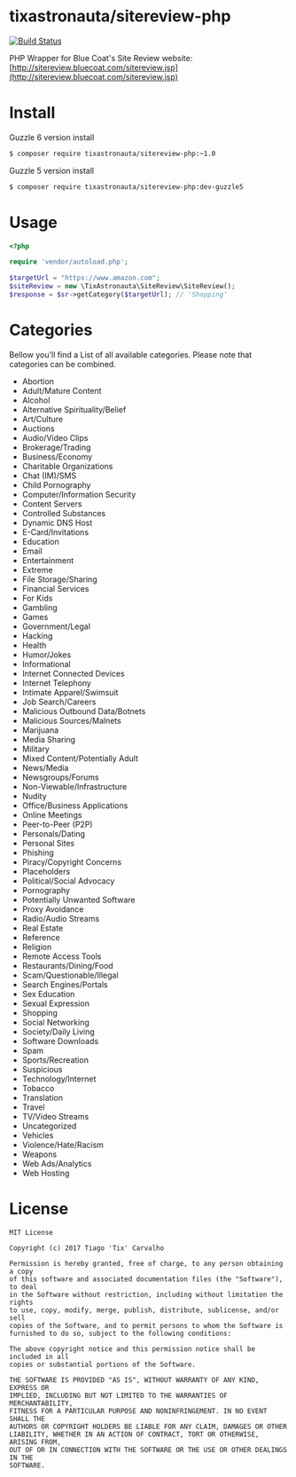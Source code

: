 tixastronauta/sitereview-php
============================

[![Build Status](https://travis-ci.org/tixastronauta/sitereview-php.svg?branch=master)](https://travis-ci.org/tixastronauta/sitereview-php)

PHP Wrapper for Blue Coat's Site Review website: [http://sitereview.bluecoat.com/sitereview.jsp](http://sitereview.bluecoat.com/sitereview.jsp)

# Install

Guzzle 6 version install

```bash
$ composer require tixastronauta/sitereview-php:~1.0
```

Guzzle 5 version install

```bash
$ composer require tixastronauta/sitereview-php:dev-guzzle5
```

# Usage

```php
<?php

require 'vendor/autoload.php';

$targetUrl = "https://www.amazon.com";
$siteReview = new \TixAstronauta\SiteReview\SiteReview();
$response = $sr->getCategory($targetUrl); // 'Shopping'
```

# Categories

Bellow you'll find a List of all available categories. Please note that categories can be combined.

- Abortion
- Adult/Mature Content
- Alcohol
- Alternative Spirituality/Belief
- Art/Culture
- Auctions
- Audio/Video Clips
- Brokerage/Trading
- Business/Economy
- Charitable Organizations
- Chat (IM)/SMS
- Child Pornography
- Computer/Information Security
- Content Servers
- Controlled Substances
- Dynamic DNS Host
- E-Card/Invitations
- Education
- Email
- Entertainment
- Extreme
- File Storage/Sharing
- Financial Services
- For Kids
- Gambling
- Games
- Government/Legal
- Hacking
- Health
- Humor/Jokes
- Informational
- Internet Connected Devices
- Internet Telephony
- Intimate Apparel/Swimsuit
- Job Search/Careers
- Malicious Outbound Data/Botnets
- Malicious Sources/Malnets
- Marijuana
- Media Sharing
- Military
- Mixed Content/Potentially Adult
- News/Media
- Newsgroups/Forums
- Non-Viewable/Infrastructure
- Nudity
- Office/Business Applications
- Online Meetings
- Peer-to-Peer (P2P)
- Personals/Dating
- Personal Sites
- Phishing
- Piracy/Copyright Concerns
- Placeholders
- Political/Social Advocacy
- Pornography
- Potentially Unwanted Software
- Proxy Avoidance
- Radio/Audio Streams
- Real Estate
- Reference
- Religion
- Remote Access Tools
- Restaurants/Dining/Food
- Scam/Questionable/Illegal
- Search Engines/Portals
- Sex Education
- Sexual Expression
- Shopping
- Social Networking
- Society/Daily Living
- Software Downloads
- Spam
- Sports/Recreation
- Suspicious
- Technology/Internet
- Tobacco
- Translation
- Travel
- TV/Video Streams
- Uncategorized
- Vehicles
- Violence/Hate/Racism
- Weapons
- Web Ads/Analytics
- Web Hosting

# License

```
MIT License

Copyright (c) 2017 Tiago 'Tix' Carvalho

Permission is hereby granted, free of charge, to any person obtaining a copy
of this software and associated documentation files (the "Software"), to deal
in the Software without restriction, including without limitation the rights
to use, copy, modify, merge, publish, distribute, sublicense, and/or sell
copies of the Software, and to permit persons to whom the Software is
furnished to do so, subject to the following conditions:

The above copyright notice and this permission notice shall be included in all
copies or substantial portions of the Software.

THE SOFTWARE IS PROVIDED "AS IS", WITHOUT WARRANTY OF ANY KIND, EXPRESS OR
IMPLIED, INCLUDING BUT NOT LIMITED TO THE WARRANTIES OF MERCHANTABILITY,
FITNESS FOR A PARTICULAR PURPOSE AND NONINFRINGEMENT. IN NO EVENT SHALL THE
AUTHORS OR COPYRIGHT HOLDERS BE LIABLE FOR ANY CLAIM, DAMAGES OR OTHER
LIABILITY, WHETHER IN AN ACTION OF CONTRACT, TORT OR OTHERWISE, ARISING FROM,
OUT OF OR IN CONNECTION WITH THE SOFTWARE OR THE USE OR OTHER DEALINGS IN THE
SOFTWARE.

```